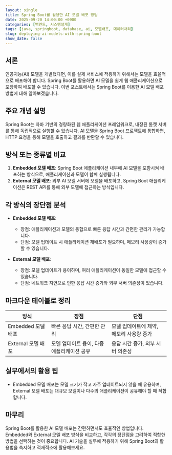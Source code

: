 ```yaml
---
layout: single
title: Spring Boot를 활용한 AI 모델 배포 방법
date: 2025-09-20 14:00:00 +0900
categories: [백엔드, 시스템설계]
tags: [java, springboot, database, ai, 모델배포, 데이터처리]
slug: deploying-ai-models-with-spring-boot
show_date: false
---
```


## 서론
인공지능(AI) 모델을 개발했다면, 이를 실제 서비스에 적용하기 위해서는 모델을 효율적으로 배포해야 합니다. Spring Boot를 활용하면 AI 모델을 쉽게 웹 애플리케이션으로 포장하여 배포할 수 있습니다. 이번 포스트에서는 Spring Boot를 이용한 AI 모델 배포 방법에 대해 알아보겠습니다.

## 주요 개념 설명
Spring Boot는 자바 기반의 경량화된 웹 애플리케이션 프레임워크로, 내장된 톰캣 서버를 통해 독립적으로 실행할 수 있습니다. AI 모델을 Spring Boot 프로젝트에 통합하면, HTTP 요청을 통해 모델을 호출하고 결과를 반환할 수 있습니다.

## 방식 또는 종류별 비교
1. **Embedded 모델 배포**: Spring Boot 애플리케이션 내부에 AI 모델을 포함시켜 배포하는 방식으로, 애플리케이션과 모델이 함께 실행됩니다.
2. **External 모델 배포**: 외부 AI 모델 서버에 모델을 배포하고, Spring Boot 애플리케이션은 REST API를 통해 외부 모델에 접근하는 방식입니다.

## 각 방식의 장단점 분석
- **Embedded 모델 배포**:
  - 장점: 애플리케이션과 모델의 통합으로 빠른 응답 시간과 간편한 관리가 가능합니다.
  - 단점: 모델 업데이트 시 애플리케이션 재배포가 필요하며, 메모리 사용량이 증가할 수 있습니다.

- **External 모델 배포**:
  - 장점: 모델 업데이트가 용이하며, 여러 애플리케이션이 동일한 모델에 접근할 수 있습니다.
  - 단점: 네트워크 지연으로 인한 응답 시간 증가와 외부 서버 의존성이 있습니다.

## 마크다운 테이블로 정리

| 방식              | 장점                               | 단점                                |
|-------------------|------------------------------------|-------------------------------------|
| Embedded 모델 배포 | 빠른 응답 시간, 간편한 관리         | 모델 업데이트에 제약, 메모리 사용량 증가 |
| External 모델 배포 | 모델 업데이트 용이, 다중 애플리케이션 공유 | 응답 시간 증가, 외부 서버 의존성 |

## 실무에서의 활용 팁
- Embedded 모델 배포는 모델 크기가 작고 자주 업데이트되지 않을 때 유용하며, External 모델 배포는 대규모 모델이나 다수의 애플리케이션이 공유해야 할 때 적합합니다.

## 마무리
Spring Boot를 활용한 AI 모델 배포는 간편하면서도 효율적인 방법입니다. Embedded와 External 모델 배포 방식을 비교하고, 각각의 장단점을 고려하여 적합한 방법을 선택하는 것이 중요합니다. AI 기술을 실무에 적용하기 위해 Spring Boot의 활용법을 숙지하고 적재적소에 활용해보세요.